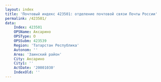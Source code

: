 ```yaml
---
layout: index
title: 'Почтовый индекс 423501: отделение почтовой связи Почты России'
permalink: /423501/
data:
    Index: 423501
    OPSName: Аксарино
    OPSType: О
    OPSSubm: 423539
    Region: 'Татарстан Республика'
    Autonom: ''
    Area: 'Заинский район'
    City: Аксарино
    City1: ''
    ActDate: '20001030'
    IndexOld: ''
---
```

